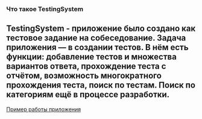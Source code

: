 ### Что такое TestingSystem
**TestingSystem** - приложение было создано как тестовое задание на собеседование.
Задача приложения — в создании тестов. В нём есть функции: добавление тестов и множества вариантов ответа, прохождение теста с отчётом, возможность многократного прохождения теста, поиск по тестам.
Поиск по категориям ещё в процессе разработки.
---
[Пример работы приложения](https://youtu.be/OLGF0ZtGeTs)




